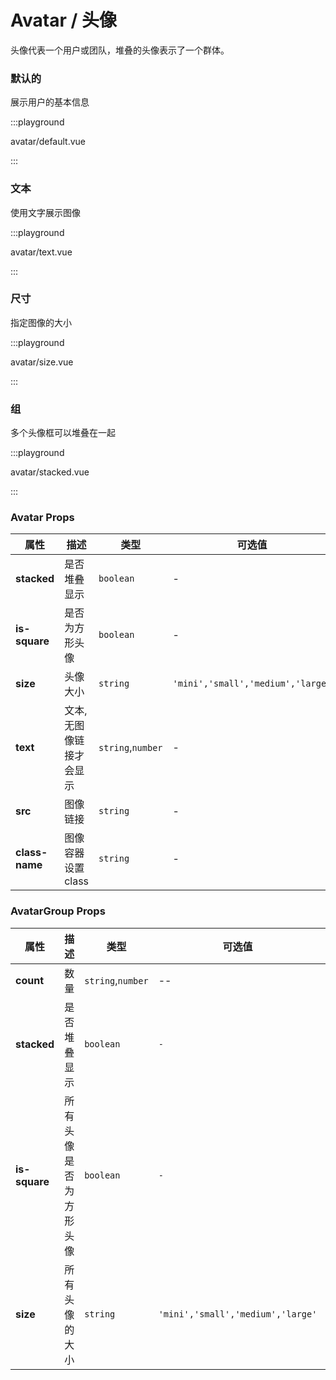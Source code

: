 # Avatar / 头像

头像代表一个用户或团队，堆叠的头像表示了一个群体。

### 默认的

展示用户的基本信息

:::playground

avatar/default.vue

:::

### 文本

使用文字展示图像

:::playground

avatar/text.vue

:::

### 尺寸

指定图像的大小

:::playground

avatar/size.vue

:::

### 组

多个头像框可以堆叠在一起

:::playground

avatar/stacked.vue

:::

### Avatar Props

| 属性           | 描述                    | 类型              | 可选值                            | 默认     |
| -------------- | ----------------------- | ----------------- | --------------------------------- | -------- |
| **stacked**    | 是否堆叠显示            | `boolean`         | -                                 | `false`  |
| **is-square**  | 是否为方形头像          | `boolean`         | -                                 | `false`  |
| **size**       | 头像大小                | `string`          | `'mini','small','medium','large'` | `medium` |
| **text**       | 文本,无图像链接才会显示 | `string`,`number` | -                                 | `-`      |
| **src**        | 图像链接                | `string`          | -                                 | `-`      |
| **class-name** | 图像容器设置 class      | `string`          | -                                 | `-`      |

### AvatarGroup Props

| 属性      | 描述 | 类型              | 可选值 | 默认 |
| --------- | ---- | ----------------- | ------ | ---- |
| **count** | 数量 | `string`,`number` | --     | --   |
| **stacked**    | 是否堆叠显示              | `boolean`         | `-`                               | `false`  |
| **is-square**  | 所有头像是否为方形头像       | `boolean`         | `-`                               | `false`  |
| **size**       | 所有头像的大小             | `string`          | `'mini','small','medium','large'` | `medium` |
